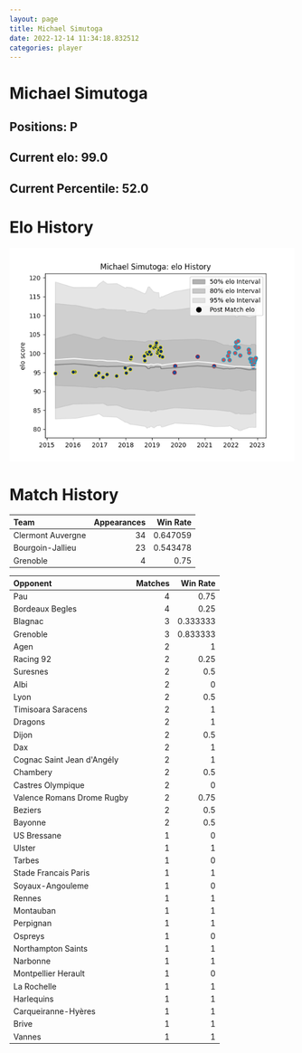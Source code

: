 ```yaml
---  
layout: page  
title: Michael Simutoga  
date: 2022-12-14 11:34:18.832512  
categories: player  
---
```

# Michael Simutoga

## Positions: P

## Current elo: 99.0

## Current Percentile: 52.0

# Elo History


![elo history](history_MichaelSimutoga.png)
# Match History


| Team              |   Appearances |   Win Rate |
|:------------------|--------------:|-----------:|
| Clermont Auvergne |            34 |   0.647059 |
| Bourgoin-Jallieu  |            23 |   0.543478 |
| Grenoble          |             4 |   0.75     |

| Opponent                   |   Matches |   Win Rate |
|:---------------------------|----------:|-----------:|
| Pau                        |         4 |   0.75     |
| Bordeaux Begles            |         4 |   0.25     |
| Blagnac                    |         3 |   0.333333 |
| Grenoble                   |         3 |   0.833333 |
| Agen                       |         2 |   1        |
| Racing 92                  |         2 |   0.25     |
| Suresnes                   |         2 |   0.5      |
| Albi                       |         2 |   0        |
| Lyon                       |         2 |   0.5      |
| Timisoara Saracens         |         2 |   1        |
| Dragons                    |         2 |   1        |
| Dijon                      |         2 |   0.5      |
| Dax                        |         2 |   1        |
| Cognac Saint Jean d'Angély |         2 |   1        |
| Chambery                   |         2 |   0.5      |
| Castres Olympique          |         2 |   0        |
| Valence Romans Drome Rugby |         2 |   0.75     |
| Beziers                    |         2 |   0.5      |
| Bayonne                    |         2 |   0.5      |
| US Bressane                |         1 |   0        |
| Ulster                     |         1 |   1        |
| Tarbes                     |         1 |   0        |
| Stade Francais Paris       |         1 |   1        |
| Soyaux-Angouleme           |         1 |   0        |
| Rennes                     |         1 |   1        |
| Montauban                  |         1 |   1        |
| Perpignan                  |         1 |   1        |
| Ospreys                    |         1 |   0        |
| Northampton Saints         |         1 |   1        |
| Narbonne                   |         1 |   1        |
| Montpellier Herault        |         1 |   0        |
| La Rochelle                |         1 |   1        |
| Harlequins                 |         1 |   1        |
| Carqueiranne-Hyères        |         1 |   1        |
| Brive                      |         1 |   1        |
| Vannes                     |         1 |   1        |